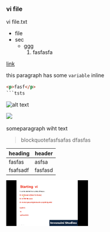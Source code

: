 ### vi  file 
vi file.txt

- file
- sec
  - ggg
    1. fasfasfa

[link](https://www.github.com)

this paragraph has some `variable` inline

```html
<p>fasf</p>
```tsts
```


![alt text](http://picsm.photos/sfasfasf/fasdfsfas)

![](images/test.png)



someparagraph wiht text

>blockquotefasfsafas  dfasfas

| heading | header | 
| --- | --- |
| fasfas | asfsa |
| fsafsadf | fasfasd |


<img src="https://github.com/padalasurendramac/vimeditor/blob/main/image/Learn%20Vi%20Editor%20Basics%20in%2020%20minutes%201-13%20screenshot.png?raw=true" width=220 >
